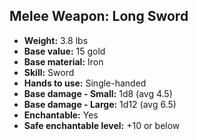 ## Melee Weapon: Long Sword
- **Weight:** 3.8 lbs
- **Base value:** 15 gold
- **Base material:** Iron
- **Skill:** Sword
- **Hands to use:** Single-handed
- **Base damage - Small:** 1d8 (avg 4.5)
- **Base damage - Large:** 1d12 (avg 6.5)
- **Enchantable:** Yes
- **Safe enchantable level:** +10 or below
